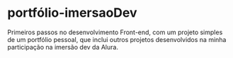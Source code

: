 # portfólio-imersaoDev

Primeiros passos no desenvolvimento Front-end, com um projeto simples de um portfólio pessoal, que inclui outros projetos desenvolvidos na minha participação na imersão dev da Alura.
